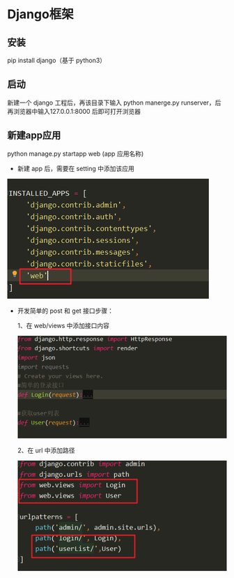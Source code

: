 # Django框架

## 安装

pip install django（基于 python3）

## 启动

新建一个 django 工程后，再该目录下输入 python manerge.py runserver，后再浏览器中输入127.0.0.1:8000 后即可打开浏览器

## 新建app应用

python manage.py startapp web (app 应用名称)

+ 新建 app 后，需要在 setting 中添加该应用

![添加app](../images/添加app.png)

+ 开发简单的 post 和 get 接口步骤：

  1、在 web/views 中添加接口内容

  ![view内容](../images/view内容.png)

  2、在 url 中添加路径

  ![url设置](../images/url设置.png)
